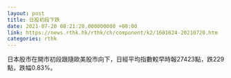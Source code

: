 ```yaml
---
layout: post
title: 日股初段下跌
date: 2021-07-20 08:21:28.000000000 +08:00
link: https://news.rthk.hk/rthk/ch/component/k2/1601624-20210720.htm
categories: rthk
---
```


日本股市在開市初段跟隨歐美股市向下，日經平均指數較早時報27423點，跌229點，跌幅0.83%。
